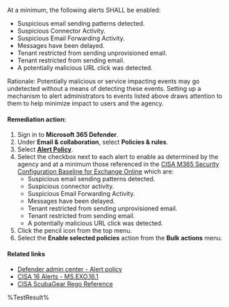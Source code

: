 At a minimum, the following alerts SHALL be enabled:
- Suspicious email sending patterns detected.
- Suspicious Connector Activity.
- Suspicious Email Forwarding Activity.
- Messages have been delayed.
- Tenant restricted from sending unprovisioned email.
- Tenant restricted from sending email.
- A potentially malicious URL click was detected.

Rationale: Potentially malicious or service impacting events may go undetected without a means of detecting these events. Setting up a mechanism to alert administrators to events listed above draws attention to them to help minimize impact to users and the agency.

#### Remediation action:

1. Sign in to **Microsoft 365 Defender**.
2. Under **Email & collaboration**, select **Policies & rules**.
3. Select [**Alert Policy**](https://security.microsoft.com/alertpoliciesv2).
4. Select the checkbox next to each alert to enable as determined by the agency and at a minimum those referenced in the [CISA M365 Security Configuration Baseline for Exchange Online](https://github.com/cisagov/ScubaGear/blob/main/PowerShell/ScubaGear/baselines/exo.md#msexo161v1) which are:
    - Suspicious email sending patterns detected.
    - Suspicious connector activity.
    - Suspicious Email Forwarding Activity.
    - Messages have been delayed.
    - Tenant restricted from sending unprovisioned email.
    - Tenant restricted from sending email.
    - A potentially malicious URL click was detected.
5. Click the pencil icon from the top menu.
6. Select the **Enable selected policies** action from the **Bulk actions** menu.

#### Related links

* [Defender admin center - Alert policy](https://security.microsoft.com/alertpoliciesv2)
* [CISA 16 Alerts - MS.EXO.16.1](https://github.com/cisagov/ScubaGear/blob/main/PowerShell/ScubaGear/baselines/exo.md#msexo161v1)
* [CISA ScubaGear Rego Reference](https://github.com/cisagov/ScubaGear/blob/main/PowerShell/ScubaGear/Rego/EXOConfig.rego#L863)

<!--- Results --->
%TestResult%